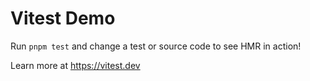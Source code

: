 # Vitest Demo

Run `pnpm test` and change a test or source code to see HMR in action!

Learn more at https://vitest.dev
